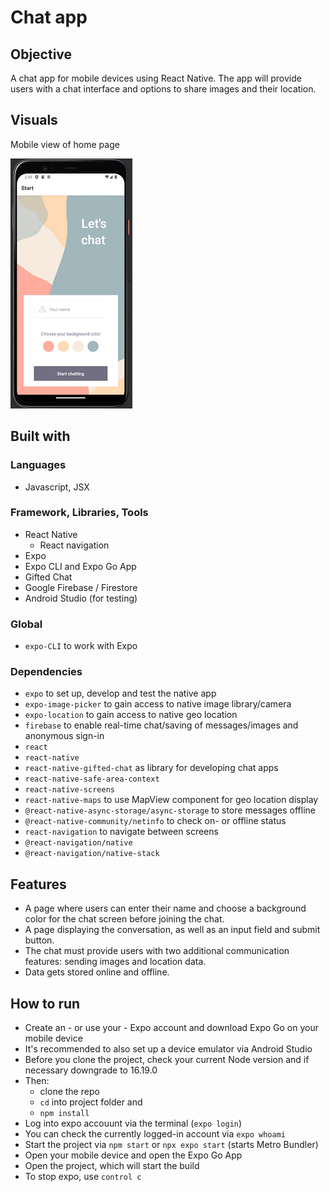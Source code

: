 # Chat app

## Objective

A chat app for mobile devices using React Native. The app will provide users with a chat interface and options to share images and their location.

## Visuals

Mobile view of home page

![Screenshot of main view](https://github.com/tessa-tum/chat-app/blob/main/assets/scrnshot-start-screen-.PNG)

## Built with

### Languages

- Javascript, JSX

### Framework, Libraries, Tools

- React Native
  - React navigation
- Expo
-   Expo CLI and Expo Go App
- Gifted Chat
- Google Firebase / Firestore
- Android Studio (for testing)

### Global
- `expo-CLI` to work with Expo

### Dependencies
- `expo` to set up, develop and test the native app
- `expo-image-picker` to gain access to native image library/camera 
- `expo-location` to gain access to native geo location
- `firebase` to enable real-time chat/saving of messages/images and anonymous sign-in
- `react`
- `react-native` 
- `react-native-gifted-chat` as library for developing chat apps
- `react-native-safe-area-context`
- `react-native-screens`
- `react-native-maps` to use MapView component for geo location display 
- `@react-native-async-storage/async-storage` to store messages offline
- `@react-native-community/netinfo` to check on- or offline status
- `react-navigation` to navigate between screens
- `@react-navigation/native`
- `@react-navigation/native-stack`

## Features

- A page where users can enter their name and choose a background color for the chat screen before joining the chat.
- A page displaying the conversation, as well as an input field and submit button.
- The chat must provide users with two additional communication features: sending images and location data.
- Data gets stored online and offline.

## How to run

- Create an - or use your - Expo account and download Expo Go on your mobile device
- It's recommended to also set up a device emulator via Android Studio
- Before you clone the project, check your current Node version and if necessary downgrade to 16.19.0
- Then:
  - clone the repo
  - `cd` into project folder and
  - `npm install`
- Log into expo accouunt via the terminal (`expo login`)
- You can check the currently logged-in account via `expo whoami`
- Start the project via `npm start` or `npx expo start` (starts Metro Bundler)
- Open your mobile device and open the Expo Go App
- Open the project, which will start the build
- To stop expo, use `control c` 



